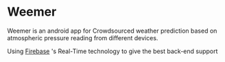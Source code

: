 # Weemer
Weemer is an android app for Crowdsourced weather prediction based on atmospheric pressure reading from different devices.

Using <a href="www.FireBase.com">Firebase</a> 's Real-Time technology to give the best back-end support
